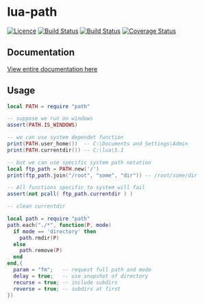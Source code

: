 # lua-path

[![Licence](http://img.shields.io/badge/Licence-MIT-brightgreen.svg)](LICENCE.txt)
[![Build Status](https://travis-ci.org/moteus/lua-path.png?branch=master)](https://travis-ci.org/moteus/lua-path)
[![Build Status](https://ci.appveyor.com/api/projects/status/okrhcb519rldjhn4?svg=true)](https://ci.appveyor.com/project/moteus/lua-path)
[![Coverage Status](https://coveralls.io/repos/moteus/lua-path/badge.png)](https://coveralls.io/r/moteus/lua-path)

## Documentation

[View entire documentation here](http://moteus.github.io/path/index.html)

## Usage
```lua
local PATH = require "path"

-- suppose we run on windows
assert(PATH.IS_WINDOWS)

-- we can use system dependet function
print(PATH.user_home())  -- C:\Documents and Settings\Admin
print(PATH.currentdir()) -- C:\lua\5.1

-- but we can use specific system path notation
local ftp_path = PATH.new('/')
print(ftp_path.join("/root", "some", "dir")) -- /root/some/dir

-- All functions specific to system will fail
assert(not pcall( ftp_path.currentdir ) )
```

```lua
-- clean currentdir

local path = require "path"
path.each("./*", function(P, mode)
  if mode == 'directory' then 
    path.rmdir(P)
  else
    path.remove(P)
  end
end,{
  param = "fm";   -- request full path and mode
  delay = true;   -- use snapshot of directory
  recurse = true; -- include subdirs
  reverse = true; -- subdirs at first 
})
```

